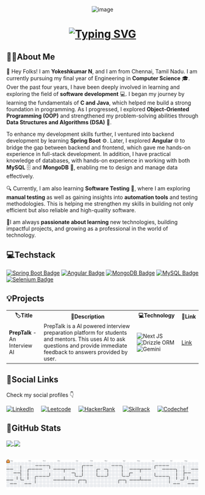 <p align="center" id="top-of-readme">
  <img src="https://raw.githubusercontent.com/Tarikul-Islam-Anik/Animated-Fluent-Emojis/master/Emojis/People%20with%20professions/Man%20Technologist%20Light%20Skin%20Tone.png" alt="image" width="80" height="80" />
  <br />
<!--   <h1 align="center"><b>Hello World!🌍 I'm YOKESHKUMAR N<br/></b><br/></h1> -->
  <h1 align="center"><a href="https://git.io/typing-svg"><img src="https://readme-typing-svg.demolab.com?font=Poppins&weight=700&size=24&pause=1000&center=true&width=525&lines=Hello+World!+I'm+Yokeshkumar+N;Open+for+Development+and+Testing+roles" alt="Typing SVG" /></a></h1>  
</p>

## 👨‍💻About Me
👋 Hey Folks! I am **Yokeshkumar N**, and I am from Chennai, Tamil Nadu. I am currently pursuing my final year of Engineering in **Computer Science** 🎓. Over the past four years, I have been deeply involved in learning and exploring the field of **software development** 💻. I began my journey by learning the fundamentals of **C and Java**, which helped me build a strong foundation in programming. As I progressed, I explored **Object-Oriented Programming (OOP)** and strengthened my problem-solving abilities through **Data Structures and Algorithms (DSA)** 📘. 

To enhance my development skills further, I ventured into backend development by learning **Spring Boot** ⚙️. Later, I explored **Angular** 🌐 to bridge the gap between backend and frontend, which gave me hands-on experience in full-stack development. In addition, I have practical knowledge of databases, with hands-on experience in working with both **MySQL** 🗄️ and **MongoDB** 🍃, enabling me to design and manage data effectively. 

🔍 Currently, I am also learning **Software Testing** 🧪, where I am exploring **manual testing** as well as gaining insights into **automation tools** and testing methodologies. This is helping me strengthen my skills in building not only efficient but also reliable and high-quality software.

🚀I am always **passionate about learning** new technologies, building impactful projects, and growing as a professional in the world of technology.


## 💻Techstack
[![Spring Boot Badge](https://img.shields.io/badge/-SpringBoot-6DB33F?style=for-the-badge&logo=springboot&logoColor=white)](#)
[![Angular Badge](https://img.shields.io/badge/-Angular-DD0031?style=for-the-badge&logo=angular&logoColor=white)](#)
[![MongoDB Badge](https://img.shields.io/badge/-MongoDB-47A248?style=for-the-badge&logo=mongodb&logoColor=white)](#)
[![MySQL Badge](https://img.shields.io/badge/-MySQL-4479A1?style=for-the-badge&logo=mysql&logoColor=white)](#)
[![Selenium Badge](https://img.shields.io/badge/-Selenium-43B02A?style=for-the-badge&logo=selenium&logoColor=white)](#)




## 💡Projects
<table>
  <tr>
    <th>🏷️Title</th>
    <th>📝Description</th>
    <th>💻Technology</th>
    <th>🔗Link</th>
  </tr>

  <tr>
    <td><b>PrepTalk</b> - An Interview AI</td>
    <td>PrepTalk is a AI powered interview preparation platform for students and mentors. This uses AI to ask questions and provide immediate feedback to answers provided by user.</td>
    <td><img src="https://img.shields.io/badge/Next%20JS-8A2BE2?style=flat&logoColor=white" alt="Next JS"> &nbsp;<img src="https://img.shields.io/badge/Drizzle%20ORM-8A2BE2?style=flat&logoColor=white" alt="Drizzle ORM"> <img src="https://img.shields.io/badge/Gemini%20AI-8A2BE2?style=flat&logoColor=white" alt="Gemini"></td>
    <td><a href="https://github.com/yokeshkumar7105/prepTalk-An-Interview-AI">Link</a></td>
  </tr>
</table>



## 💼Social Links
Check my social profiles 👇


<a href="https://www.linkedin.com/in/yokeshkumarn/"><img src="https://github.com/user-attachments/assets/1a0e3554-9a5f-43cb-8187-82d4177cd8fd" alt="LinkedIn" width="36px" height="36px"/></a>
&nbsp;&nbsp;&nbsp;
<a href="https://leetcode.com/u/yokeshkumarcse/"><img src="https://github.com/user-attachments/assets/0a8b644f-8d41-4e2b-af22-2589da59ff0c" alt="Leetcode" width="36px" height="36px"/></a>
&nbsp;&nbsp;&nbsp;
<a href="https://www.hackerrank.com/profile/yokeshkumarcse"><img src="https://github.com/user-attachments/assets/58855714-e941-400d-97ac-254e722122d6" alt="HackerRank" width="36px" height="36px"/></a>
&nbsp;&nbsp;&nbsp;
<a href="https://www.skillrack.com/faces/resume.xhtml?id=499238&key=6c1a5255ca56fa3ba074bfd5e2acacb9fe968a63"><img src="https://github.com/user-attachments/assets/b19b907d-e1fb-44f8-8658-fcc473f43c89" alt="Skillrack" width="36px" height="36px"/></a>
&nbsp;&nbsp;&nbsp;
<a href="https://www.codechef.com/users/yokesh7105"><img src="https://github.com/user-attachments/assets/65376bc4-ec61-4134-ad89-a6c90b1debe7" alt="Codechef" width="36px" height="36px"/></a>

<!--# 🏅Badges
<a href="https://www.hackerrank.com/profile/yokeshkumarcse"><img src="https://github.com/user-attachments/assets/532edb1c-5be6-407f-ab0d-2d5a46672ee3" alt="HackerRank-30Days Badge" width="70px" height="81px"/></a>
<a href="https://www.hackerrank.com/profile/yokeshkumarcse"><img src="https://github.com/user-attachments/assets/34497ba7-dba4-46ff-9212-a4ff4525d0ff" alt="HackerRank-30Days Badge" width="76px" height="81px"/></a>-->

## 🚀GitHub Stats

<!--[![Yokeshkumar's GitHub stats](https://github-readme-stats.vercel.app/api?username=yokeshkumar7105&rank_icon=github&hide=contribs,issues&show_icons=true&bg_color=24292e&hide_border=true&theme=neon#gh-dark-mode-only)](https://github.com/yokeshkumar7105)

[![Top Langs](https://github-readme-stats.vercel.app/api/top-langs/?username=yokeshkumar7105&theme=neon&bg_color=24292e&hide_border=true&layout=donut)](https://github.com/yokeshkumar7105)-->

<a href="https://github.com/yokeshkumar7105">
  <img height=150 align="center" src="https://github-readme-stats.vercel.app/api?username=yokeshkumar7105&rank_icon=github&text_color=fff&hide=contribs,issues&show_icons=true&bg_color=24292e&hide_border=true&theme=neon" />
</a>
<a href="https://github.com/yokeshkumar7105">
  <img height=150 align="center" src="https://github-readme-stats.vercel.app/api/top-langs/?username=yokeshkumar7105&text_bold=true&text_color=fff&theme=neon&bg_color=24292e&hide_border=true&layout=donut" />
</a>

<br>
<br>
<br>

<picture>
  <source media="(prefers-color-scheme: dark)" srcset="https://raw.githubusercontent.com/yokeshkumar7105/yokeshkumar7105/output/pacman-contribution-graph-dark.svg">
  <source media="(prefers-color-scheme: light)" srcset="https://raw.githubusercontent.com/yokeshkumar7105/yokeshkumar7105/output/pacman-contribution-graph.svg">
  <img alt="pacman contribution graph" src="https://raw.githubusercontent.com/yokeshkumar7105/yokeshkumar7105/output/pacman-contribution-graph.svg">
</picture>









